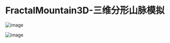 # FractalMountain3D-三维分形山脉模拟

![image](https://github.com/ChenE1even/FractalMountain3D/assets/102974302/8a833e89-0b23-47f5-be8d-9c7a1a0a14ee)

![image](https://github.com/ChenE1even/FractalMountain3D/assets/102974302/f1c6a405-0be9-4330-9db9-f179de25aba6)
